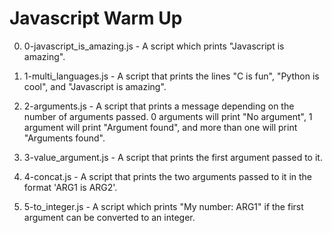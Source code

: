 # Javascript Warm Up

0. 0-javascript_is_amazing.js - A script which prints "Javascript is amazing".

1. 1-multi_languages.js - A script that prints the lines "C is fun", "Python is cool", and "Javascript is amazing".

2. 2-arguments.js - A script that prints a message depending on the number of arguments passed. 0 arguments will print "No argument", 1 argument will print "Argument found", and more than one will print "Arguments found".

3. 3-value_argument.js - A script that prints the first argument passed to it.

4. 4-concat.js - A script that prints the two arguments passed to it in the format 'ARG1 is ARG2'.

5. 5-to_integer.js - A script which prints "My number: ARG1" if the first argument can be converted to an integer.
